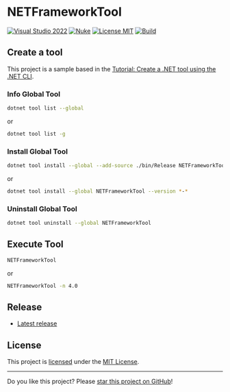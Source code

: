 # NETFrameworkTool

[![Visual Studio 2022](https://img.shields.io/badge/Visual%20Studio-2022-blue)](../..)
[![Nuke](https://img.shields.io/badge/Nuke-Build-blue)](https://nuke.build/)
[![License MIT](https://img.shields.io/badge/License-MIT-blue.svg)](LICENSE)
[![Build](../../actions/workflows/Build.yml/badge.svg)](../../actions)

## Create a tool

This project is a sample based in the [Tutorial: Create a .NET tool using the .NET CLI](https://learn.microsoft.com/en-us/dotnet/core/tools/global-tools-how-to-create).

### Info Global Tool

```bash
dotnet tool list --global
```

or 

```bash
dotnet tool list -g
```

### Install Global Tool

```bash
dotnet tool install --global --add-source ./bin/Release NETFrameworkTool --version *-*
```

or

```bash
dotnet tool install --global NETFrameworkTool --version *-*
```

### Uninstall Global Tool
```bash
dotnet tool uninstall --global NETFrameworkTool
```

## Execute Tool
```bash
NETFrameworkTool
```
or
```bash
NETFrameworkTool -n 4.0
```

## Release

* [Latest release](../../releases/latest)

## License

This project is [licensed](LICENSE) under the [MIT License](https://en.wikipedia.org/wiki/MIT_License).

---

Do you like this project? Please [star this project on GitHub](../../stargazers)!